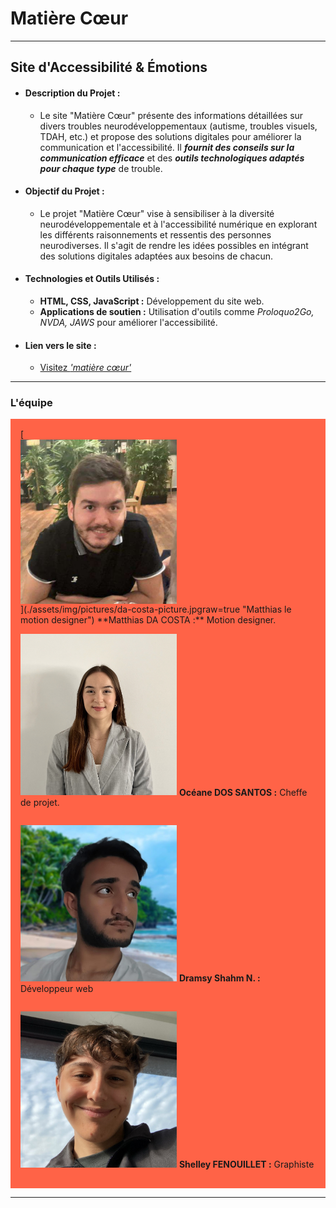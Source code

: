
# Matière Cœur

---

## Site d'Accessibilité & Émotions

- #### **Description du Projet :**
    - Le site "Matière Cœur" présente des informations détaillées sur divers troubles neurodéveloppementaux (autisme, troubles visuels, TDAH, etc.) et propose des solutions digitales pour améliorer la communication et l'accessibilité. Il ***fournit des conseils sur la communication efficace*** et des ***outils technologiques adaptés pour chaque type*** de trouble.
    
- #### **Objectif du Projet :**
    - Le projet "Matière Cœur" vise à sensibiliser à la diversité neurodéveloppementale et à l'accessibilité numérique en explorant les différents raisonnements et ressentis des personnes neurodiverses. Il s'agit de rendre les idées possibles en intégrant des solutions digitales adaptées aux besoins de chacun.

- #### **Technologies et Outils Utilisés :**
    - **HTML, CSS, JavaScript :** Développement du site web.
    - **Applications de soutien :** Utilisation d'outils comme *Proloquo2Go, NVDA, JAWS* pour améliorer l'accessibilité.

- #### **Lien vers le site :**  
    - [Visitez *'matière cœur'*](https://cosmo-vibe.github.io/matiere-coeur/)  

---

### L'équipe

<div style="display: flex; justify-content: space-between; flex-direction: column; background-color: tomato; padding: 1rem">
[<img src="./assets/img/pictures/da-costa-picture.jpg" width="250"/>](./assets/img/pictures/da-costa-picture.jpgraw=true "Matthias le motion designer") **Matthias DA COSTA :** Motion designer.

[<img src="./assets/img/pictures/dos-santos-picture.jpg" width="250"/>](./assets/img/pictures/dos-santos-picture.jpgraw=true "Océane la cheffe de projet") **Océane DOS SANTOS :** Cheffe de projet.

[<img src="./assets/img/pictures/dramsy-picture.jpg" width="250"/>](./assets/img/pictures/dramsy-picture.jpgraw=true "Shahm le développeur") **Dramsy Shahm N. :** Développeur web

[<img src="./assets/img/pictures/shelley-picture.jpg" width="250"/>](./assets/img/pictures/shelley-picture.jpgraw=true "Shelley la graphiste") **Shelley FENOUILLET :** Graphiste
</div>

---
